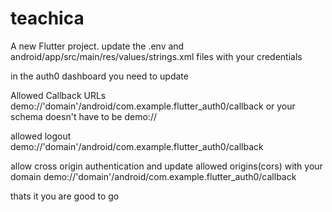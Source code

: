 # teachica

A new Flutter project.
update the .env and android/app/src/main/res/values/strings.xml files with your credentials

in the auth0 dashboard you need to update

Allowed Callback URLs
demo://'domain'/android/com.example.flutter_auth0/callback
or your schema doesn't have to be demo://

allowed logout
demo://'domain'/android/com.example.flutter_auth0/callback

allow cross origin authentication and update allowed origins(cors) with your domain
demo://'domain'/android/com.example.flutter_auth0/callback

thats it you are good to go
```